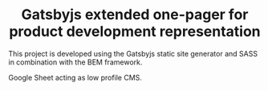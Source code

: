 
<h1 align="center">
  Gatsbyjs extended one-pager for product development representation
</h1>

This project is developed using the Gatsbyjs static site generator and SASS in combination with the BEM framework.

Google Sheet acting as low profile CMS.
